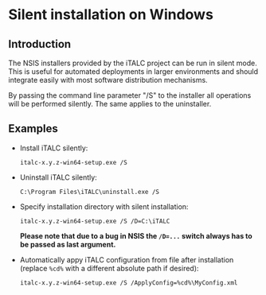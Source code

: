 # Silent installation on Windows

## Introduction

The NSIS installers provided by the iTALC project can be run in silent mode. This is useful for automated deployments in larger environments and should integrate easily with most software distribution mechanisms.

By passing the command line parameter "/S" to the installer all operations will be performed silently. The same applies to the uninstaller.


## Examples

* Install iTALC silently:

  ```shell
  italc-x.y.z-win64-setup.exe /S
  ```

* Uninstall iTALC silently:

  ```shell
  C:\Program Files\iTALC\uninstall.exe /S
  ```

* Specify installation directory with silent installation:

  ```shell
  italc-x.y.z-win64-setup.exe /S /D=C:\iTALC
  ```

  **Please note that due to a bug in NSIS the `/D=...` switch always has to be passed as last argument.**

* Automatically appy iTALC configuration from file after installation (replace `%cd%` with a different absolute path if desired):

  ```shell
  italc-x.y.z-win64-setup.exe /S /ApplyConfig=%cd%\MyConfig.xml
  ```
  

